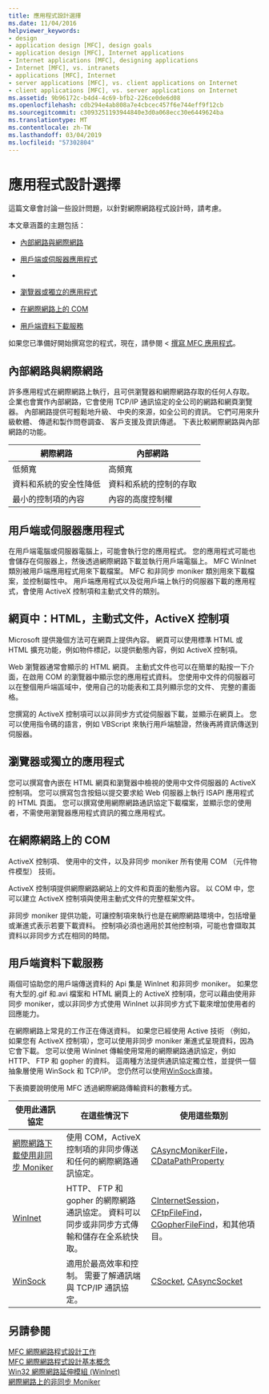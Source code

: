 ```yaml
---
title: 應用程式設計選擇
ms.date: 11/04/2016
helpviewer_keywords:
- design
- application design [MFC], design goals
- application design [MFC], Internet applications
- Internet applications [MFC], designing applications
- Internet [MFC], vs. intranets
- applications [MFC], Internet
- server applications [MFC], vs. client applications on Internet
- client applications [MFC], vs. server applications on Internet
ms.assetid: 9b96172c-b4d4-4c69-bfb2-226ce0de6d08
ms.openlocfilehash: cdb294e4ab808a7e4cbcec457f6e744eff9f12cb
ms.sourcegitcommit: c3093251193944840e3d0a068ecc30e6449624ba
ms.translationtype: MT
ms.contentlocale: zh-TW
ms.lasthandoff: 03/04/2019
ms.locfileid: "57302804"
---
```

# <a name="application-design-choices"></a>應用程式設計選擇

這篇文章會討論一些設計問題，以針對網際網路程式設計時，請考慮。

本文章涵蓋的主題包括：

- [內部網路與網際網路](#_core_intranet_versus_internet)

- [用戶端或伺服器應用程式](#_core_client_or_server_application)

- [](#_core_the_web_page)

- [瀏覽器或獨立的應用程式](#_core_browser_or_standalone)

- [在網際網路上的 COM](#_core_com_on_the_internet)

- [用戶端資料下載服務](#_core_client_data_download_services)

如果您已準備好開始撰寫您的程式，現在，請參閱 <<c0> [ 撰寫 MFC 應用程式](../mfc/writing-mfc-applications.md)。

##  <a name="_core_intranet_versus_internet"></a> 內部網路與網際網路

許多應用程式在網際網路上執行，且可供瀏覽器和網際網路存取的任何人存取。 企業也會實作內部網路，它會使用 TCP/IP 通訊協定的全公司的網路和網頁瀏覽器。 內部網路提供可輕鬆地升級、 中央的來源，如全公司的資訊。 它們可用來升級軟體、 傳遞和製作問卷調查、 客戶支援及資訊傳遞。 下表比較網際網路與內部網路的功能。

|網際網路|內部網路|
|--------------|--------------|
|低頻寬|高頻寬|
|資料和系統的安全性降低|資料和系統的控制的存取|
|最小的控制項的內容|內容的高度控制權|

##  <a name="_core_client_or_server_application"></a> 用戶端或伺服器應用程式

在用戶端電腦或伺服器電腦上，可能會執行您的應用程式。 您的應用程式可能也會儲存在伺服器上，然後透過網際網路下載並執行用戶端電腦上。 MFC WinInet 類別被用戶端應用程式用來下載檔案。 MFC 和非同步 moniker 類別用來下載檔案，並控制屬性中。 用戶端應用程式以及從用戶端上執行的伺服器下載的應用程式，會使用 ActiveX 控制項和主動式文件的類別。

##  <a name="_core_the_web_page"></a> 網頁中：HTML，主動式文件，ActiveX 控制項

Microsoft 提供幾個方法可在網頁上提供內容。 網頁可以使用標準 HTML 或 HTML 擴充功能，例如物件標記，以提供動態內容，例如 ActiveX 控制項。

Web 瀏覽器通常會顯示的 HTML 網頁。 主動式文件也可以在簡單的點按一下介面，在啟用 COM 的瀏覽器中顯示您的應用程式資料。 您使用中文件的伺服器可以在整個用戶端區域中，使用自己的功能表和工具列顯示您的文件、 完整的畫面格。

您撰寫的 ActiveX 控制項可以以非同步方式從伺服器下載，並顯示在網頁上。 您可以使用指令碼的語言，例如 VBScript 來執行用戶端驗證，然後再將資訊傳送到伺服器。

##  <a name="_core_browser_or_standalone"></a> 瀏覽器或獨立的應用程式

您可以撰寫會內嵌在 HTML 網頁和瀏覽器中檢視的使用中文件伺服器的 ActiveX 控制項。 您可以撰寫包含按鈕以提交要求給 Web 伺服器上執行 ISAPI 應用程式的 HTML 頁面。 您可以撰寫使用網際網路通訊協定下載檔案，並顯示您的使用者，不需使用瀏覽器應用程式資訊的獨立應用程式。

##  <a name="_core_com_on_the_internet"></a> 在網際網路上的 COM

ActiveX 控制項、 使用中的文件，以及非同步 moniker 所有使用 COM （元件物件模型） 技術。

ActiveX 控制項提供網際網路網站上的文件和頁面的動態內容。 以 COM 中，您可以建立 ActiveX 控制項與使用主動式文件的完整框架文件。

非同步 moniker 提供功能，可讓控制項來執行也是在網際網路環境中，包括增量或漸進式表示若要下載資料。 控制項必須也適用於其他控制項，可能也會擷取其資料以非同步方式在相同的時間。

##  <a name="_core_client_data_download_services"></a> 用戶端資料下載服務

兩個可協助您的用戶端傳送資料的 Api 集是 WinInet 和非同步 moniker。 如果您有大型的.gif 和.avi 檔案和 HTML 網頁上的 ActiveX 控制項，您可以藉由使用非同步 moniker，或以非同步方式使用 WinInet 以非同步方式下載來增加使用者的回應能力。

在網際網路上常見的工作正在傳送資料。 如果您已經使用 Active 技術 （例如，如果您有 ActiveX 控制項），您可以使用非同步 moniker 漸進式呈現資料，因為它會下載。 您可以使用 WinInet 傳輸使用常用的網際網路通訊協定，例如 HTTP、 FTP 和 gopher 的資料。 這兩種方法提供通訊協定獨立性，並提供一個抽象層使用 WinSock 和 TCP/IP。 您仍然可以使用[WinSock](../mfc/windows-sockets-in-mfc.md)直接。

下表摘要說明使用 MFC 透過網際網路傳輸資料的數種方式。

|使用此通訊協定|在這些情況下|使用這些類別|
|-----------------------|----------------------------|-------------------------|
|[網際網路下載使用非同步 Moniker](../mfc/asynchronous-monikers-on-the-internet.md)|使用 COM，ActiveX 控制項的非同步傳送和任何的網際網路通訊協定。|[CAsyncMonikerFile](../mfc/reference/casyncmonikerfile-class.md)， [CDataPathProperty](../mfc/reference/cdatapathproperty-class.md)|
|[WinInet](../mfc/win32-internet-extensions-wininet.md)|HTTP、 FTP 和 gopher 的網際網路通訊協定。 資料可以同步或非同步方式傳輸和儲存在全系統快取。|[CInternetSession](../mfc/reference/cinternetsession-class.md)， [CFtpFileFind](../mfc/reference/cftpfilefind-class.md)， [CGopherFileFind](../mfc/reference/cgopherfilefind-class.md)，和其他項目。|
|[WinSock](../mfc/windows-sockets-in-mfc.md)|適用於最高效率和控制。 需要了解通訊端與 TCP/IP 通訊協定。|[CSocket](../mfc/reference/csocket-class.md), [CAsyncSocket](../mfc/reference/casyncsocket-class.md)|

## <a name="see-also"></a>另請參閱

[MFC 網際網路程式設計工作](../mfc/mfc-internet-programming-tasks.md)<br/>
[MFC 網際網路程式設計基本概念](../mfc/mfc-internet-programming-basics.md)<br/>
[Win32 網際網路延伸模組 (WinInet)](../mfc/win32-internet-extensions-wininet.md)<br/>
[網際網路上的非同步 Moniker](../mfc/asynchronous-monikers-on-the-internet.md)
